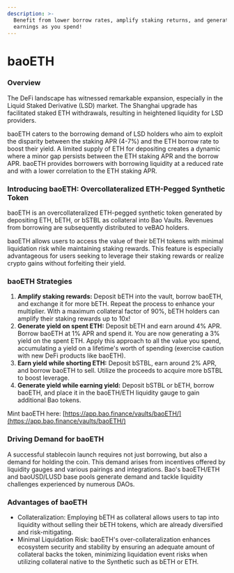 ```yaml
---
description: >-
  Benefit from lower borrow rates, amplify staking returns, and generate
  earnings as you spend!
---
```


# baoETH

### Overview

The DeFi landscape has witnessed remarkable expansion, especially in the Liquid Staked Derivative (LSD) market. The Shanghai upgrade has facilitated staked ETH withdrawals, resulting in heightened liquidity for LSD providers.

baoETH caters to the borrowing demand of LSD holders who aim to exploit the disparity between the staking APR (4-7%) and the ETH borrow rate to boost their yield. A limited supply of ETH for depositing creates a dynamic where a minor gap persists between the ETH staking APR and the borrow APR. baoETH provides borrowers with borrowing liquidity at a reduced rate and with a lower correlation to the ETH staking APR.

### Introducing baoETH: Overcollateralized ETH-Pegged Synthetic Token

baoETH is an overcollateralized ETH-pegged synthetic token generated by depositing ETH, bETH, or bSTBL as collateral into Bao Vaults. Revenues from borrowing are subsequently distributed to veBAO holders.

baoETH allows users to access the value of their bETH tokens with minimal liquidation risk while maintaining staking rewards. This feature is especially advantageous for users seeking to leverage their staking rewards or realize crypto gains without forfeiting their yield.

### baoETH Strategies

1. **Amplify staking rewards:** Deposit bETH into the vault, borrow baoETH, and exchange it for more bETH. Repeat the process to enhance your multiplier. With a maximum collateral factor of 90%, bETH holders can amplify their staking rewards up to 10x!
2. **Generate yield on spent ETH:** Deposit bETH and earn around 4% APR. Borrow baoETH at 1% APR and spend it. You are now generating a 3% yield on the spent ETH. Apply this approach to all the value you spend, accumulating a yield on a lifetime's worth of spending (exercise caution with new DeFi products like baoETH).
3. **Earn yield while shorting ETH:** Deposit bSTBL, earn around 2% APR, and borrow baoETH to sell. Utilize the proceeds to acquire more bSTBL to boost leverage.
4. **Generate yield while earning yield:** Deposit bSTBL or bETH, borrow baoETH, and place it in the baoETH/ETH liquidity gauge to gain additional Bao tokens.

Mint baoETH here: [https://app.bao.finance/vaults/baoETH/](https://app.bao.finance/vaults/baoETH/)

### Driving Demand for baoETH

A successful stablecoin launch requires not just borrowing, but also a demand for holding the coin. This demand arises from incentives offered by liquidity gauges and various pairings and integrations. Bao's baoETH/ETH and baoUSD/LUSD base pools generate demand and tackle liquidity challenges experienced by numerous DAOs.

### Advantages of baoETH

* Collateralization: Employing bETH as collateral allows users to tap into liquidity without selling their bETH tokens, which are already diversified and risk-mitigating.
* Minimal Liquidation Risk: baoETH's over-collateralization enhances ecosystem security and stability by ensuring an adequate amount of collateral backs the token, minimizing liquidation event risks when utilizing collateral native to the Synthetic such as bETH or ETH.

